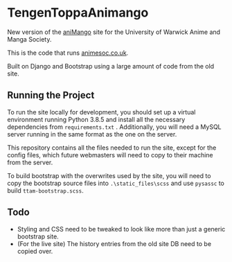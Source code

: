 # TengenToppaAnimango

New version of the [aniMango](https://github.com/WarwickAnimeSoc/aniMango) site for the University of Warwick Anime and Manga Society.

This is the code that runs [animesoc.co.uk](https://animesoc.co.uk).

Built on Django and Bootstrap using a large amount of code from the old site.

## Running the Project

To run the site locally for development, you should set up a virtual environment running Python 3.8.5 and install all
the necessary dependencies from `requirements.txt` . Additionally, you will need a MySQL server running in the same 
format as the one on the server.

This repository contains all the files needed to run the site, except for the config files, which future webmasters will
need to copy to their machine from the server.

To build bootstrap with the overwrites used by the site, you will need to copy the bootstrap source files into 
`.\static_files\scss` and use `pysassc` to build `ttam-bootstrap.scss`.

## Todo

- Styling and CSS need to be tweaked to look like more than just a generic bootstrap site.
- (For the live site) The history entries from the old site DB need to be copied over.